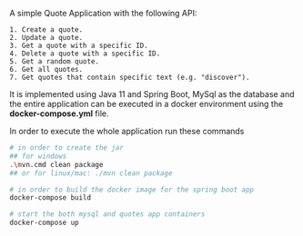 A simple Quote Application with the following API:

    1. Create a quote.
    2. Update a quote.
    3. Get a quote with a specific ID.
    4. Delete a quote with a specific ID.
    5. Get a random quote.
    6. Get all quotes.
    7. Get quotes that contain specific text (e.g. "discover").

It is implemented using Java 11 and Spring Boot, MySql as the database and
the entire application can be executed in a docker environment using the 
**docker-compose.yml** file.

In order to execute the whole application run these commands
```bash
# in order to create the jar
## for windows
.\mvn.cmd clean package 
## or for linux/mac: ./mvn clean package

# in order to build the docker image for the spring boot app
docker-compose build 

# start the both mysql and quotes app containers 
docker-compose up
```
